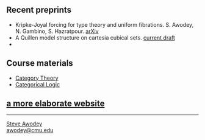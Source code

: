 ## Recent preprints

- Kripke-Joyal forcing for type theory and uniform fibrations. S. Awodey, N. Gambino, S. Hazratpour. [arXiv](https://arxiv.org/abs/2110.14576)
- A Quillen model structure on cartesia cubical sets. [current draft]()
- 
## Course materials

- [Category Theory](../../) 
- [Categorical Logic](./catlog/) 

## [a more elaborate website](./longindex.md)


<hr WIDTH="100%">
<div CLASS="bottom"><a href="http://www.andrew.cmu.edu/~awodey/"></a></div>


<p CLASS="bottom"><a href="http://www.andrew.cmu.edu/~awodey/">Steve Awodey</a>
<br><a href="mailto:awodey@cmu.edu">awodey@cmu.edu</a>
